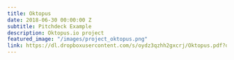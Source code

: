 ```yaml
---
title: Oktopus
date: 2018-06-30 00:00:00 Z
subtitle: Pitchdeck Example
description: Oktopus.io project
featured_image: "/images/project_oktopus.png"
link: https://dl.dropboxusercontent.com/s/oydz3qzhh2gxcrj/Oktopus.pdf?dl=0
---
```



